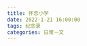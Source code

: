```yaml
---
title: 怀念小学
date: 2022-1-21 16:00:00
tags: 纪念录
categories: 日常一文
---
```

[](https://img.zclubserver.top/2022/01/20/ba6b26df36c82.jpg)
[](https://img.zclubserver.top/2022/01/20/54aaf56d3f3f0.jpg)
